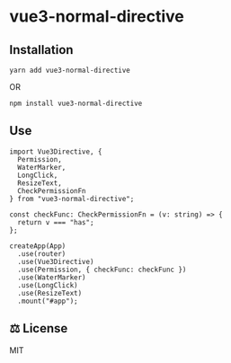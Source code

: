 # vue3-normal-directive

## Installation
```
yarn add vue3-normal-directive
```

OR

```
npm install vue3-normal-directive
```

## Use
```
import Vue3Directive, {
  Permission,
  WaterMarker,
  LongClick,
  ResizeText,
  CheckPermissionFn
} from "vue3-normal-directive";

const checkFunc: CheckPermissionFn = (v: string) => {
  return v === "has";
};

createApp(App)
  .use(router)
  .use(Vue3Directive)
  .use(Permission, { checkFunc: checkFunc })
  .use(WaterMarker)
  .use(LongClick)
  .use(ResizeText)
  .mount("#app");
```



## ⚖️ License

MIT

